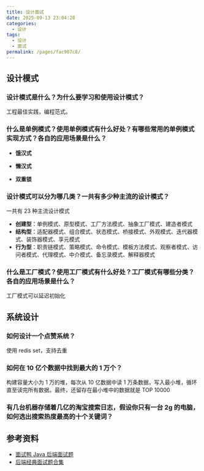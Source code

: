 ```yaml
---
title: 设计面试
date: 2025-09-13 23:04:28
categories:
  - 设计
tags:
  - 设计
  - 面试
permalink: /pages/fac907c8/
---
```


## 设计模式

### 设计模式是什么？为什么要学习和使用设计模式？

工程最佳实践，编程范式。

### 什么是单例模式？使用单例模式有什么好处？有哪些常用的单例模式实现方式？各自的应用场景是什么？

- **饿汉式**
- **懒汉式**

- **双重锁**

### 设计模式可以分为哪几类？一共有多少种主流的设计模式？

一共有 23 种主流设计模式

- **创建型**：单例模式、原型模式、工厂方法模式、抽象工厂模式、建造者模式
- **结构型**：适配器模式、组合模式、状态模式、桥接模式、外观模式、迭代器模式、装饰器模式、享元模式
- **行为型**：职责链模式、策略模式、命令模式、模板方法模式、观察者模式、访问者模式、代理模式、中介模式、备忘录模式、解释器模式

### 什么是工厂模式？使用工厂模式有什么好处？工厂模式有哪些分类？各自的应用场景是什么？

工厂模式可以延迟初始化

## 系统设计

### 如何设计一个点赞系统？

使用 redis set，支持去重

### 如何在 10 亿个数据中找到最大的 1 万个？

构建容量大小为 1 万的堆，每次从 10 亿数据中读 1 万条数据，写入最小堆，循环直至读完所有数据。最终，还留存在最小堆中的数据就是 TOP 10000

### 有几台机器存储着几亿的淘宝搜索日志，假设你只有一台 2g 的电脑，如何选出搜索热度最高的十个关键词？

## 参考资料

- [面试鸭 Java 后端面试题](https://www.mianshiya.com/bank/1776477775448772610?current=1&pageSize=20)
- [后端经典面试题合集](https://www.mianshiya.com/bank/1772565012490067970?current=1&pageSize=20&mark=3)